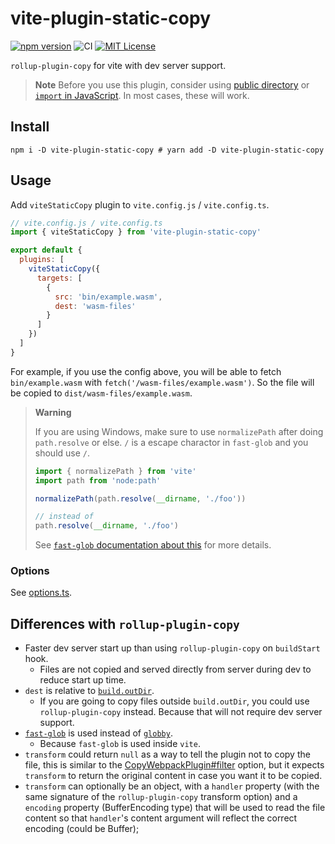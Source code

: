 # vite-plugin-static-copy

[![npm version](https://badge.fury.io/js/vite-plugin-static-copy.svg)](https://badge.fury.io/js/vite-plugin-static-copy) ![CI](https://github.com/sapphi-red/vite-plugin-static-copy/workflows/CI/badge.svg) [![MIT License](http://img.shields.io/badge/license-MIT-blue.svg?style=flat)](LICENSE)

`rollup-plugin-copy` for vite with dev server support.

> **Note**
> Before you use this plugin, consider using [public directory](https://vitejs.dev/guide/assets.html#the-public-directory) or [`import` in JavaScript](https://vitejs.dev/guide/features.html#static-assets).
> In most cases, these will work.

## Install

```shell
npm i -D vite-plugin-static-copy # yarn add -D vite-plugin-static-copy
```

## Usage

Add `viteStaticCopy` plugin to `vite.config.js` / `vite.config.ts`.

```js
// vite.config.js / vite.config.ts
import { viteStaticCopy } from 'vite-plugin-static-copy'

export default {
  plugins: [
    viteStaticCopy({
      targets: [
        {
          src: 'bin/example.wasm',
          dest: 'wasm-files'
        }
      ]
    })
  ]
}
```

For example, if you use the config above, you will be able to fetch `bin/example.wasm` with `fetch('/wasm-files/example.wasm')`.
So the file will be copied to `dist/wasm-files/example.wasm`.

> **Warning**
>
> If you are using Windows, make sure to use `normalizePath` after doing `path.resolve` or else.
> `/` is a escape charactor in `fast-glob` and you should use `/`.
>
> ```js
> import { normalizePath } from 'vite'
> import path from 'node:path'
>
> normalizePath(path.resolve(__dirname, './foo'))
>
> // instead of
> path.resolve(__dirname, './foo')
> ```
>
> See [`fast-glob` documentation about this](https://github.com/mrmlnc/fast-glob#how-to-write-patterns-on-windows) for more details.

### Options

See [options.ts](https://github.com/sapphi-red/vite-plugin-static-copy/blob/main/src/options.ts).

## Differences with `rollup-plugin-copy`

- Faster dev server start up than using `rollup-plugin-copy` on `buildStart` hook.
  - Files are not copied and served directly from server during dev to reduce start up time.
- `dest` is relative to [`build.outDir`](https://vitejs.dev/config/build-options.html#build-outdir).
  - If you are going to copy files outside `build.outDir`, you could use `rollup-plugin-copy` instead. Because that will not require dev server support.
- [`fast-glob`](https://www.npmjs.com/package/fast-glob) is used instead of [`globby`](https://www.npmjs.com/package/globby).
  - Because `fast-glob` is used inside `vite`.
- `transform` could return `null` as a way to tell the plugin not to copy the file, this is similar to the [CopyWebpackPlugin#filter](https://webpack.js.org/plugins/copy-webpack-plugin/#filter) option, but it expects `transform` to return the original content in case you want it to be copied.
- `transform` can optionally be an object, with a `handler` property (with the same signature of the `rollup-plugin-copy` transform option) and a `encoding` property (BufferEncoding type) that will be used to read the file content so that `handler`'s content argument will reflect the correct encoding (could be Buffer);
